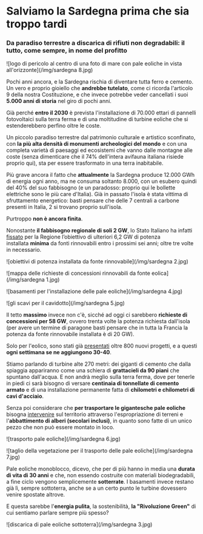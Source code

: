 # Salviamo la Sardegna prima che sia troppo tardi

### Da paradiso terrestre a discarica di rifiuti non degradabili: il tutto, come sempre, in nome del profitto

![logo di pericolo al centro di una foto di mare con pale eoliche in vista all'orizzonte](/img/sardegna 8.jpg)

Pochi anni ancora, e la Sardegna rischia di diventare tutta ferro e cemento. Un vero e proprio gioiello che **andrebbe tutelato**, come ci ricorda l'articolo 9 della nostra Costituzione, e che invece potrebbe veder cancellati i suoi **5.000 anni di storia** nel giro di pochi anni.

Già perché **entro il 2030** è prevista l'installazione di 70.000 ettari di pannelli fotovoltaici sulla terra ferma e di una moltitudine di turbine eoliche che si estenderebbero perfino oltre le coste.

Un piccolo paradiso terrestre dal patrimonio culturale e artistico sconfinato, con **la più alta densità di monumenti archeologici del mondo** e con una completa varietà di paesaggi ed ecosistemi che vanno dalle montagne alle coste (senza dimenticare che il 74% dell'intera avifauna italiana risiede proprio qui), sta per essere trasformato in una terra inabitabile.

Più grave ancora il fatto che **attualmente** la Sardegna produce 12.000 GWh di energia ogni anno, ma ne consuma soltanto 8.000, con un esubero quindi del 40% del suo fabbisogno (e un paradosso: proprio qui le bollette elettriche sono le più care d'Italia). Già in passato l'isola è stata vittima di sfruttamento energetico: basti pensare che delle 7 centrali a carbone presenti in Italia, 2 si trovano proprio sull'isola.

Purtroppo **non è ancora finita**.

Nonostante **il fabbisogno regionale di soli 2 GW**, lo Stato Italiano ha infatti [fissato](https://www.gazzettaufficiale.it/atto/serie_generale/caricaDettaglioAtto/originario?atto.dataPubblicazioneGazzetta=2024-07-02&atto.codiceRedazionale=24A03360&elenco30giorni=true) per la Regione l’obiettivo di ulteriori 6,2 GW di potenza installata **minima** da fonti rinnovabili entro i prossimi sei anni; oltre tre volte in necessario.

![obiettivi di potenza installata da fonte rinnovabile](/img/sardegna 2.jpg)

![mappa delle richieste di concessioni rinnovabili da fonte eolica](/img/sardegna 1.jpg)

![basamenti per l'installazione delle pale eoliche](/img/sardegna 4.jpg)

![gli scavi per il cavidotto](/img/sardegna 5.jpg)

Il tetto **massimo** invece non c'è, sicché ad oggi ci sarebbero **richieste di concessioni per 58 GW**, ovvero trenta volte la potenza richiesta dall'isola (per avere un termine di paragone basti pensare che in tutta la Francia la potenza da fonte rinnovabile installata è di 20 GW).

Solo per l'eolico, sono stati già [presentati](https://www.orthobenessere.com/problema-eolico-in-sardegna/) oltre 800 nuovi progetti, e a questi **ogni settimana se ne aggiungono 30-40**.

Stiamo parlando di turbine alte 270 metri: dei giganti di cemento che dalla spiaggia appariranno come una schiera di **grattacieli da 90 piani** che spuntano dall'acqua. E non andrà meglio sulla terra ferma, dove per tenerle in piedi ci sarà bisogno di versare **centinaia di tonnellate di cemento armato** e di una installazione permanente fatta di **chilometri e chilometri di cavi d'acciaio**.

Senza poi considerare che **per trasportare le gigantesche pale eoliche** bisogna [intervenire](https://va.mite.gov.it/File/Documento/739028) sul territorio attraverso l'espropriazione di terreni e l'**abbattimento di alberi (secolari inclusi)**, in quanto sono fatte di un unico pezzo che non può essere montato in loco.

![trasporto pale eoliche](/img/sardegna 6.jpg)

![taglio della vegetazione per il trasporto delle pale eoliche](/img/sardegna 7.jpg)

Pale eoliche monoblocco, dicevo, che per di più hanno in media una **durata di vita di 30 anni** e che, non essendo costruite con materiali biodegradabili, a fine ciclo vengono semplicemente **sotterrate**. I basamenti invece restano già lì, sempre sottoterra, anche se a un certo punto le turbine dovessero venire spostate altrove.

E questa sarebbe l'**energia pulita**, la sostenibilità, **la "Rivoluzione Green"** di cui sentiamo parlare sempre più spesso?

![discarica di pale eoliche sottoterra](/img/sardegna 3.jpg)